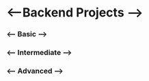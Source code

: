 <h1><--Backend Projects --></h1>
<h3><-- Basic --></h3>

<h3><-- Intermediate --></h3>

<h3><-- Advanced --></h3>
